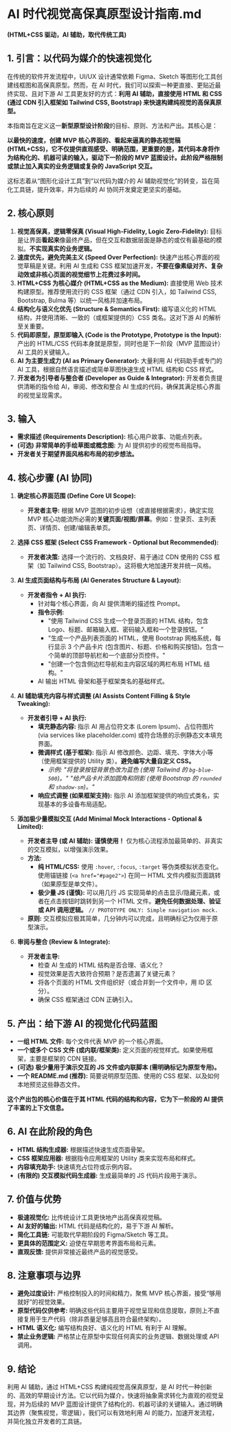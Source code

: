 # AI 时代视觉高保真原型设计指南.md
**(HTML+CSS 驱动，AI 辅助，取代传统工具)**

## 1. 引言：以代码为媒介的快速视觉化

在传统的软件开发流程中，UI/UX 设计通常依赖 Figma、Sketch 等图形化工具创建线框图和高保真原型。然而，在 AI 时代，我们可以探索一种更直接、更贴近最终实现、且对下游 AI 工具更友好的方式：**利用 AI 辅助，直接使用 HTML 和 CSS (通过 CDN 引入框架如 Tailwind CSS, Bootstrap) 来快速构建纯视觉的高保真原型。**

本指南旨在定义这一**新型原型设计阶段**的目标、原则、方法和产出。其核心是：

**以最快的速度，创建 MVP 核心界面的、看起来逼真的静态视觉稿 (HTML+CSS)，它不仅提供直观感受、明确范围，更重要的是，其代码本身将作为结构化的、机器可读的输入，驱动下一阶段的 MVP 蓝图设计。此阶段严格限制或禁止加入真实的业务逻辑或复杂的 JavaScript 交互。**

这标志着从“图形化设计工具”到“以代码为媒介的 AI 辅助视觉化”的转变，旨在简化工具链，提升效率，并为后续的 AI 协同开发奠定更坚实的基础。

## 2. 核心原则

1.  **视觉高保真，逻辑零保真 (Visual High-Fidelity, Logic Zero-Fidelity):** 目标是让界面**看起来**像最终产品，但在交互和数据层面是静态的或仅有最基础的模拟。**不实现真实的业务逻辑。**
2.  **速度优先，避免完美主义 (Speed Over Perfection):** 快速产出核心界面的视觉草稿是关键。利用 AI 生成和 CSS 框架加速开发，**不要在像素级对齐、复杂动效或非核心页面的视觉细节上花费过多时间。**
3.  **HTML+CSS 为核心媒介 (HTML+CSS as the Medium):** 直接使用 Web 技术构建原型。推荐使用流行的 CSS 框架（通过 CDN 引入，如 Tailwind CSS, Bootstrap, Bulma 等）以统一风格并加速布局。
4.  **结构化与语义化优先 (Structure & Semantics First):** 编写语义化的 HTML 结构，并使用清晰、一致的（或框架提供的）CSS 类名。这对下游 AI 的解析至关重要。
5.  **代码即原型，原型即输入 (Code is the Prototype, Prototype is the Input):** 产出的 HTML/CSS 代码本身就是原型，同时也是下一阶段（MVP 蓝图设计）AI 工具的关键输入。
6.  **AI 为主要生成力 (AI as Primary Generator):** 大量利用 AI 代码助手或专门的 AI 工具，根据自然语言描述或简单草图快速生成 HTML 结构和 CSS 样式。
7.  **开发者为引导者与整合者 (Developer as Guide & Integrator):** 开发者负责提供清晰的指令给 AI，审阅、修改和整合 AI 生成的代码，确保其满足核心界面的视觉呈现需求。

## 3. 输入

*   **需求描述 (Requirements Description):** 核心用户故事、功能点列表。
*   **(可选) 非常简单的手绘草图或概念图:** 为 AI 提供初步的视觉布局指导。
*   **开发者关于期望界面风格和布局的初步想法。**

## 4. 核心步骤 (AI 协同)

1.  **确定核心界面范围 (Define Core UI Scope):**
    *   **开发者主导:** 根据 MVP 蓝图的初步设想（或直接根据需求），确定实现 MVP 核心功能流所必需的**关键页面/视图/屏幕**。例如：登录页、主列表页、详情页、创建/编辑表单页。

2.  **选择 CSS 框架 (Select CSS Framework - Optional but Recommended):**
    *   **开发者决策:** 选择一个流行的、文档良好、易于通过 CDN 使用的 CSS 框架（如 Tailwind CSS, Bootstrap）。这将极大地加速开发并统一风格。

3.  **AI 生成页面结构与布局 (AI Generates Structure & Layout):**
    *   **开发者指令 + AI 执行:**
        *   针对每个核心界面，向 AI 提供清晰的描述性 Prompt。
        *   **指令示例:**
            *   "使用 Tailwind CSS 生成一个登录页面的 HTML 结构，包含 Logo、标题、邮箱输入框、密码输入框和一个登录按钮。"
            *   "生成一个产品列表页面的 HTML，使用 Bootstrap 网格系统，每行显示 3 个产品卡片 (包含图片、标题、价格和购买按钮)。包含一个简单的顶部导航栏和一个底部分页控件。"
            *   "创建一个包含侧边栏导航和主内容区域的两栏布局 HTML 结构。"
        *   AI 输出 HTML 骨架和基于框架类名的基础样式。

4.  **AI 辅助填充内容与样式调整 (AI Assists Content Filling & Style Tweaking):**
    *   **开发者引导 + AI 执行:**
        *   **填充静态内容:** 指示 AI 用占位符文本 (Lorem Ipsum)、占位符图片 (via services like placeholder.com) 或符合场景的示例静态文本填充界面。
        *   **微调样式 (基于框架):** 指示 AI 修改颜色、边距、填充、字体大小等（使用框架提供的 Utility 类）。**避免编写大量自定义 CSS。**
            *   *示例: "将登录按钮背景色改为蓝色 (使用 Tailwind 的 `bg-blue-500`)。" "给产品卡片添加圆角和阴影 (使用 Bootstrap 的 `rounded` 和 `shadow-sm`)。"*
        *   **响应式调整 (如果框架支持):** 指示 AI 添加框架提供的响应式类名，实现基本的多设备布局适配。

5.  **添加极少量模拟交互 (Add Minimal Mock Interactions - Optional & Limited):**
    *   **开发者主导 (或 AI 辅助):** **谨慎使用！** 仅为核心流程添加最简单的、非真实的交互模拟，以增强演示效果。
    *   **方法:**
        *   **纯 HTML/CSS:** 使用 `:hover`, `:focus`, `:target` 等伪类模拟状态变化。使用锚链接 (`<a href="#page2">`) 在同一 HTML 文件内模拟页面跳转（如果原型是单文件）。
        *   **极少量 JS (谨慎):** 可以用几行 JS 实现简单的点击显示/隐藏元素，或者在点击按钮时跳转到另一个 HTML 文件。**避免任何数据处理、验证或 API 调用逻辑。** `// PROTOTYPE ONLY: Simple navigation mock.`
    *   **原则:** 交互模拟应极其简单，几分钟内可以完成，且明确标记为仅用于原型演示。

6.  **审阅与整合 (Review & Integrate):**
    *   **开发者主导:**
        *   检查 AI 生成的 HTML 结构是否合理、语义化？
        *   视觉效果是否大致符合预期？是否遗漏了关键元素？
        *   将各个页面的 HTML 文件组织好（或合并到一个文件中，用 ID 区分）。
        *   确保 CSS 框架通过 CDN 正确引入。

## 5. 产出：给下游 AI 的视觉化代码蓝图

*   **一组 HTML 文件:** 每个文件代表 MVP 的一个核心界面。
*   **一个或多个 CSS 文件 (或内联/框架类):** 定义页面的视觉样式。如果使用框架，主要是框架的 CDN 链接。
*   **(可选) 极少量用于演示交互的 JS 文件或内联脚本 (需明确标记为原型专用)。**
*   **一个 README.md (推荐):** 简要说明原型范围、使用的 CSS 框架、以及如何本地预览这些静态文件。

**这个产出包的核心价值在于其 HTML 代码的结构和内容，它为下一阶段的 AI 提供了丰富的上下文信息。**

## 6. AI 在此阶段的角色

*   **HTML 结构生成器:** 根据描述快速生成页面骨架。
*   **CSS 框架应用器:** 根据指令应用框架的 Utility 类来实现布局和样式。
*   **内容填充助手:** 快速填充占位符或示例内容。
*   **(有限的) 交互模拟代码生成器:** 生成最简单的 JS 代码片段用于演示。

## 7. 价值与优势

*   **极速视觉化:** 比传统设计工具更快地产出高保真视觉稿。
*   **AI 友好的输出:** HTML 代码是结构化的，易于下游 AI 解析。
*   **简化工具链:** 可能取代早期阶段的 Figma/Sketch 等工具。
*   **更具体的范围定义:** 迫使在早期思考界面布局和元素。
*   **直观反馈:** 提供非常接近最终产品的视觉感受。

## 8. 注意事项与边界

*   **避免过度设计:** 严格控制投入的时间和精力，聚焦 MVP 核心界面，接受“够用就好”的视觉效果。
*   **原型代码仅供参考:** 明确这些代码主要用于视觉呈现和信息提取，原则上不直接复用于生产代码（除非质量足够高且符合最终架构）。
*   **HTML 语义化:** 编写结构良好、语义化的 HTML 有利于 AI 理解。
*   **禁止业务逻辑:** 严格禁止在原型中实现任何真实的业务逻辑、数据处理或 API 调用。

## 9. 结论

利用 AI 辅助，通过 HTML+CSS 构建纯视觉高保真原型，是 AI 时代一种创新的、高效的早期设计方法。它以代码为媒介，快速将抽象需求转化为直观的视觉呈现，并为后续的 MVP 蓝图设计提供了结构化的、机器可读的关键输入。通过明确其边界（聚焦视觉，零逻辑），我们可以有效地利用 AI 的能力，加速开发流程，并简化独立开发者的工具链。